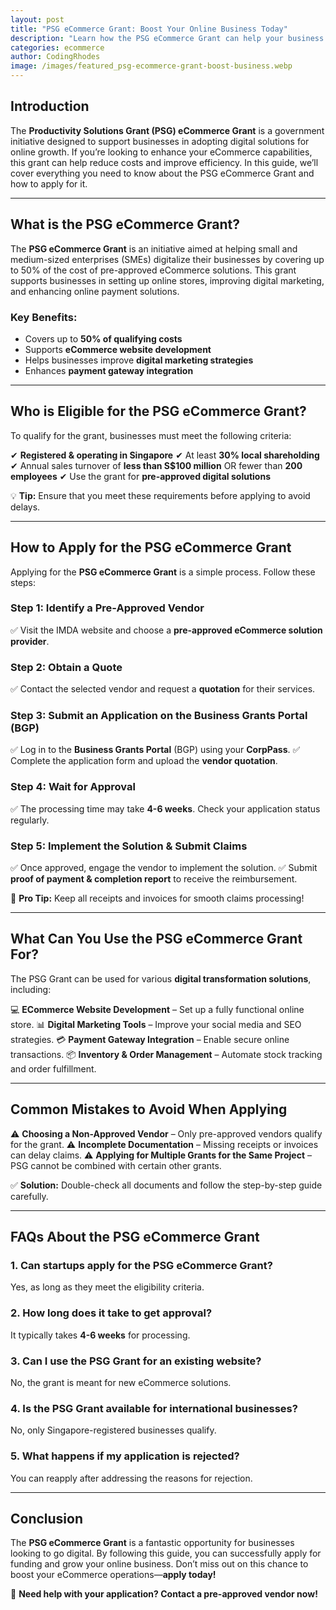 ```yaml
---
layout: post
title: "PSG eCommerce Grant: Boost Your Online Business Today"
description: "Learn how the PSG eCommerce Grant can help your business grow online. Find out eligibility, application steps, and benefits. Apply today!"
categories: ecommerce
author: CodingRhodes
image: /images/featured_psg-ecommerce-grant-boost-business.webp
---
```


## Introduction

The **Productivity Solutions Grant (PSG) eCommerce Grant** is a government initiative designed to support businesses in adopting digital solutions for online growth. If you’re looking to enhance your eCommerce capabilities, this grant can help reduce costs and improve efficiency. In this guide, we’ll cover everything you need to know about the PSG eCommerce Grant and how to apply for it.

---

## What is the PSG eCommerce Grant?

The **PSG eCommerce Grant** is an initiative aimed at helping small and medium-sized enterprises (SMEs) digitalize their businesses by covering up to 50% of the cost of pre-approved eCommerce solutions. This grant supports businesses in setting up online stores, improving digital marketing, and enhancing online payment solutions.

### **Key Benefits:**
- Covers up to **50% of qualifying costs**
- Supports **eCommerce website development**
- Helps businesses improve **digital marketing strategies**
- Enhances **payment gateway integration**

---

## Who is Eligible for the PSG eCommerce Grant?

To qualify for the grant, businesses must meet the following criteria:

✔ **Registered & operating in Singapore**
✔ At least **30% local shareholding**
✔ Annual sales turnover of **less than S$100 million** OR fewer than **200 employees**
✔ Use the grant for **pre-approved digital solutions**

💡 **Tip:** Ensure that you meet these requirements before applying to avoid delays.

---

<ins class="adsbygoogle"
     style="display:block"
     data-ad-client="ca-pub-2784742237479601"
     data-ad-slot="3760872290"
     data-ad-format="auto"
     data-full-width-responsive="true"></ins>
<script>
     (adsbygoogle = window.adsbygoogle || []).push({});
</script>

## How to Apply for the PSG eCommerce Grant

Applying for the **PSG eCommerce Grant** is a simple process. Follow these steps:

### **Step 1: Identify a Pre-Approved Vendor**
✅ Visit the IMDA website and choose a **pre-approved eCommerce solution provider**.

### **Step 2: Obtain a Quote**
✅ Contact the selected vendor and request a **quotation** for their services.

### **Step 3: Submit an Application on the Business Grants Portal (BGP)**
✅ Log in to the **Business Grants Portal** (BGP) using your **CorpPass**.
✅ Complete the application form and upload the **vendor quotation**.

### **Step 4: Wait for Approval**
✅ The processing time may take **4-6 weeks**. Check your application status regularly.

### **Step 5: Implement the Solution & Submit Claims**
✅ Once approved, engage the vendor to implement the solution.
✅ Submit **proof of payment & completion report** to receive the reimbursement.

🚀 **Pro Tip:** Keep all receipts and invoices for smooth claims processing!

---

## What Can You Use the PSG eCommerce Grant For?

The PSG Grant can be used for various **digital transformation solutions**, including:

💻 **ECommerce Website Development** – Set up a fully functional online store.
📊 **Digital Marketing Tools** – Improve your social media and SEO strategies.
💳 **Payment Gateway Integration** – Enable secure online transactions.
📦 **Inventory & Order Management** – Automate stock tracking and order fulfillment.

---

## Common Mistakes to Avoid When Applying

⚠️ **Choosing a Non-Approved Vendor** – Only pre-approved vendors qualify for the grant.
⚠️ **Incomplete Documentation** – Missing receipts or invoices can delay claims.
⚠️ **Applying for Multiple Grants for the Same Project** – PSG cannot be combined with certain other grants.

✅ **Solution:** Double-check all documents and follow the step-by-step guide carefully.

---

## FAQs About the PSG eCommerce Grant

<ins class="adsbygoogle"
     style="display:block"
     data-ad-client="ca-pub-2784742237479601"
     data-ad-slot="3760872290"
     data-ad-format="auto"
     data-full-width-responsive="true"></ins>
<script>
     (adsbygoogle = window.adsbygoogle || []).push({});
</script>

### **1. Can startups apply for the PSG eCommerce Grant?**
Yes, as long as they meet the eligibility criteria.

### **2. How long does it take to get approval?**
It typically takes **4-6 weeks** for processing.

### **3. Can I use the PSG Grant for an existing website?**
No, the grant is meant for new eCommerce solutions.

### **4. Is the PSG Grant available for international businesses?**
No, only Singapore-registered businesses qualify.

### **5. What happens if my application is rejected?**
You can reapply after addressing the reasons for rejection.

---

## Conclusion

The **PSG eCommerce Grant** is a fantastic opportunity for businesses looking to go digital. By following this guide, you can successfully apply for funding and grow your online business. Don’t miss out on this chance to boost your eCommerce operations—**apply today!**

🚀 **Need help with your application? Contact a pre-approved vendor now!**
